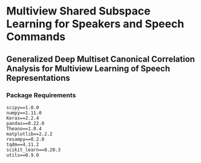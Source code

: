 # Multiview Shared Subspace Learning for Speakers and Speech Commands  

## Generalized Deep Multiset Canonical Correlation Analysis for Multiview Learning of Speech Representations

### Package Requirements  

```
scipy==1.0.0
numpy==1.11.0
Keras==2.2.4
pandas==0.22.0
Theano==1.0.4
matplotlib==2.2.2
resampy==0.2.0
tqdm==4.11.2
scikit_learn==0.20.3
utils==0.9.0
```


